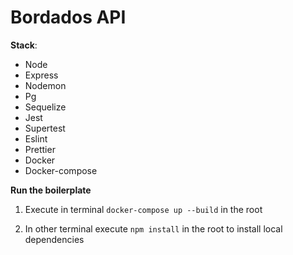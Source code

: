 # Bordados API

**Stack**:

- Node
- Express
- Nodemon
- Pg
- Sequelize
- Jest
- Supertest
- Eslint
- Prettier
- Docker
- Docker-compose

**Run the boilerplate**

1. Execute in terminal `docker-compose up --build` in the root

2. In other terminal execute `npm install` in the root to install local dependencies
